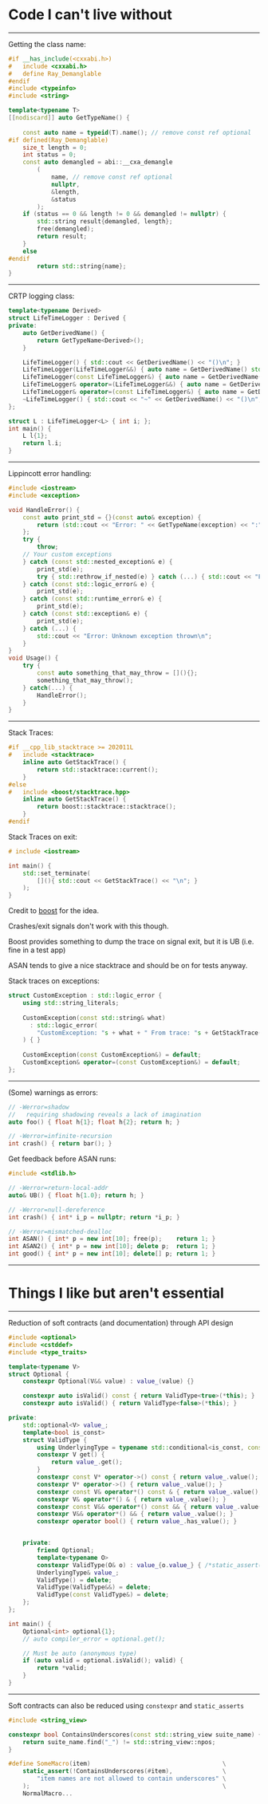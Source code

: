
# Code I can't live without

---

Getting the class name:
```C++
#if __has_include(<cxxabi.h>)
#   include <cxxabi.h>
#   define Ray_Demanglable
#endif
#include <typeinfo>
#include <string>

template<typename T>
[[nodiscard]] auto GetTypeName() {
    
    const auto name = typeid(T).name(); // remove const ref optional
#if defined(Ray_Demanglable)
    size_t length = 0;
    int status = 0;
    const auto demangled = abi::__cxa_demangle
        (
            name, // remove const ref optional
            nullptr,
            &length,
            &status
        );
    if (status == 0 && length != 0 && demangled != nullptr) {
        std::string result{demangled, length};
        free(demangled);
        return result;
    }
    else
#endif
        return std::string{name};
}
```
<!-- .element: class="r-stretch" wants="compiles no_main" id="className" -->

---

CRTP logging class:
```C++
template<typename Derived>
struct LifeTimeLogger : Derived {
private:
    auto GetDerivedName() {
        return GetTypeName<Derived>();
    }

    LifeTimeLogger() { std::cout << GetDerivedName() << "()\n"; }
    LifeTimeLogger(LifeTimeLogger&&) { auto name = GetDerivedName() std::cout << name << "(name&&)\n"; }
    LifeTimeLogger(const LifeTimeLogger&) { auto name = GetDerivedName() std::cout << name << "(const " << name << "&)\n"; }
    LifeTimeLogger& operator=(LifeTimeLogger&&) { auto name = GetDerivedName() std::cout << name << "=" << name "&&\n"; }
    LifeTimeLogger& operator=(const LifeTimeLogger&) { auto name = GetDerivedName() std::cout << name << "= const" << name "&\n"; }
    ~LifeTimeLogger() { std::cout << "~" << GetDerivedName() << "()\n"; }
};
```
<!-- .element: class="r-stretch" wants="compiles no-main append" id=logger" -->

[//]: # (Vertical slide)

```C++
struct L : LifeTimeLogger<L> { int i; };
int main() {
    L l{1};
    return l.i;
}
```
<!-- .element: wants="runs append" -->


---

Lippincott error handling:
```C++
#include <iostream>
#include <exception>

void HandleError() {
    const auto print_std = {}(const auto& exception) {
        return (std::cout << "Error: " << GetTypeName(exception) << ":" << e.what() << "\n");
    };
    try {
        throw;
    // Your custom exceptions
    } catch (const std::nested_exception& e) {
        print_std(e);
        try { std::rethrow_if_nested(e) } catch (...) { std::cout << "From: "; HandleError(); }
    } catch (const std::logic_error& e) {
        print_std(e);
    } catch (const std::runtime_error& e) {
        print_std(e);
    } catch (const std::exception& e) {
        print_std(e);
    } catch (...) {
        std::cout << "Error: Unknown exception thrown\n";
    }
}
void Usage() {
    try {
        const auto something_that_may_throw = [](){};
        something_that_may_throw();
    } catch(...) {
        HandleError();
    }
}
```
<!-- .element: class="r-fit" wants="compiles no-main append className" id="lip" -->

---

Stack Traces:
```C++
#if __cpp_lib_stacktrace >= 202011L
#   include <stacktrace>
    inline auto GetStackTrace() {
        return std::stacktrace::current();
    }
#else
#   include <boost/stacktrace.hpp>
    inline auto GetStackTrace() {
        return boost::stacktrace::stacktrace();
    }
#endif
```

<!-- This and the following need C++23 to compile, TODO: add flags section to wants -->

[//]: # (Vertical slide)

Stack Traces on exit:
```C++
# include <iostream>

int main() { 
    std::set_terminate(
        [](){ std::cout << GetStackTrace() << "\n"; }
    );
}
```

[//]: # (Vertical slide)

Credit to [boost](https://github.com/boostorg/stacktrace/blob/develop/example/terminate_handler.cpp) for the idea.

Crashes/exit signals don't work with this though.

Boost provides something to dump the trace on signal exit, but it is UB (i.e. fine in a test app)

ASAN tends to give a nice stacktrace and should be on for tests anyway.

[//]: # (Vertical slide)

Stack traces on exceptions:
```C++
struct CustomException : std::logic_error {
    using std::string_literals;
    
    CustomException(const std::string& what)
      : std::logic_error(
        "CustomException: "s + what + " From trace: "s + GetStackTrace()
    ) { }
    
    CustomException(const CustomException&) = default;
    CustomException& operator=(const CustomException&) = default;
};
```


---

(Some) warnings as errors:
```C++
// -Werror=shadow
//   requiring shadowing reveals a lack of imagination
auto foo() { float h{1}; float h{2}; return h; }

// -Werror=infinite-recursion
int crash() { return bar(); }
```
<!-- .element: wants="compiles" -->

[//]: # (Vertical slide)

Get feedback before ASAN runs:
```C++
#include <stdlib.h>

// -Werror=return-local-addr
auto& UB() { float h{1.0}; return h; }

// -Werror=null-dereference
int crash() { int* i_p = nullptr; return *i_p; }

// -Werror=mismatched-dealloc
int ASAN() { int* p = new int[10]; free(p);    return 1; }
int ASAN2() { int* p = new int[10]; delete p;  return 1; }
int good() { int* p = new int[10]; delete[] p; return 1; }
```
<!-- .element: wants="compiles" -->

---

# Things I like but aren't essential

---

Reduction of soft contracts (and documentation) through API design

[//]: # (Vertical slide)

```C++
#include <optional>
#include <cstddef>
#include <type_traits>

template<typename V>
struct Optional {
    constexpr Optional(V&& value) : value_(value) {}

    constexpr auto isValid() const { return ValidType<true>(*this); }
    constexpr auto isValid() { return ValidType<false>(*this); }

private:
    std::optional<V> value_;
    template<bool is_const>
    struct ValidType {
        using UnderlyingType = typename std::conditional<is_const, const std::optional<V>, std::optional<V>>::type;
        constexpr V get() {
            return value_.get();
        }
        constexpr const V* operator->() const { return value_.value(); }
        constexpr V* operator->() { return value_.value(); }
        constexpr const V& operator*() const & { return value_.value(); }
        constexpr V& operator*() & { return value_.value(); }
        constexpr const V&& operator*() const && { return value_.value(); }
        constexpr V&& operator*() && { return value_.value(); }
        constexpr operator bool() { return value_.has_value(); }


    private:
        friend Optional;
        template<typename O>
        constexpr ValidType(O& o) : value_{o.value_} { /*static_assert(O is Optional)*/ }
        UnderlyingType& value_;
        ValidType() = delete;
        ValidType(ValidType&&) = delete;
        ValidType(const ValidType&) = delete;
    };
};
```
<!-- .element: wants="compiles no-main" class="r-fit" -->

[//]: # (Vertical slide)

```C++
int main() {
    Optional<int> optional{1};
    // auto compiler_error = optional.get();

    // Must be auto (anonymous type)
    if (auto valid = optional.isValid(); valid) {
        return *valid;
    }
}
```
<!-- .element: wants="runs append" -->

---

Soft contracts can also be reduced using `constexpr` and `static_asserts`
```C++
#include <string_view>

constexpr bool ContainsUnderscores(const std::string_view suite_name) {
    return suite_name.find("_") != std::string_view::npos;
}

#define SomeMacro(item)                                     \
    static_assert(!ContainsUnderscores(#item),              \
        "item names are not allowed to contain underscores" \
    );                                                      \
    NormalMacro...
```


